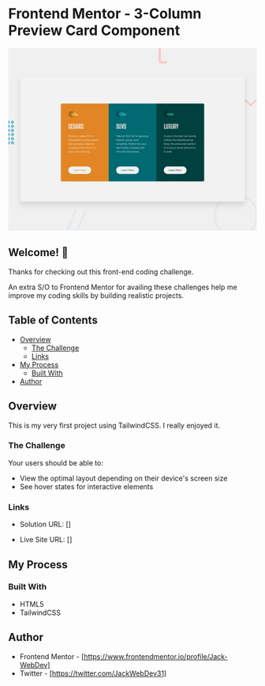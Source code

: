 # Frontend Mentor - 3-Column Preview Card Component

![Design preview for the 3-column preview card component coding challenge](./design/desktop-preview.jpg)

## Welcome! 👋

Thanks for checking out this front-end coding challenge.

An extra S/O to Frontend Mentor for availing these challenges help me improve my coding skills by building realistic projects.

## Table of Contents

- [Overview](#overview)
  - [The Challenge](#the-challenge)
  - [Links](#links)
- [My Process](#my-process)
  - [Built With](#built-with)
- [Author](#author)

## Overview

This is my very first project using TailwindCSS. I really enjoyed it.

### The Challenge

Your users should be able to:

- View the optimal layout depending on their device's screen size
- See hover states for interactive elements

### Links

- Solution URL:
  []

- Live Site URL:
  []

## My Process

### Built With

- HTML5
- TailwindCSS

## Author

- Frontend Mentor - [https://www.frontendmentor.io/profile/Jack-WebDev]
- Twitter - [https://twitter.com/JackWebDev31]
